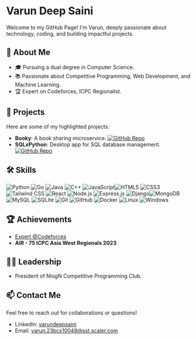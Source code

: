 # Varun Deep Saini

Welcome to my GitHub Page! I'm Varun, deeply passionate about technology, coding, and building impactful projects.

## 🌱 About Me

- 🎓 Pursuing a dual degree in Computer Science.
- 📚 Passionate about Competitive Programming, Web Development, and Machine Learning.
- 🏆 Expert on Codeforces, ICPC Regionalist.

## 🔭 Projects

Here are some of my highlighted projects:

- **Booky**: A book sharing microservice. [![GitHub Repo](https://img.shields.io/badge/GitHub-Booky-blue?style=flat&logo=github)](https://github.com/varundeepsaini/booky)
- **SQLxPython**: Desktop app for SQL database management. [![GitHub Repo](https://img.shields.io/badge/GitHub-SQLxPython-blue?style=flat&logo=github)](https://github.com/varundeepsaini/sqlxpython)

## 🛠 Skills

![Python](https://img.shields.io/badge/-Python-3776AB?style=flat&logo=python&logoColor=white) ![Go](https://img.shields.io/badge/-Go-00ADD8?style=flat&logo=go&logoColor=white) ![Java](https://img.shields.io/badge/-Java-007396?style=flat&logo=java&logoColor=white) ![C++](https://img.shields.io/badge/-C++-00599C?style=flat&logo=cplusplus&logoColor=white) ![JavaScript](https://img.shields.io/badge/-JavaScript-F7DF1E?style=flat&logo=javascript&logoColor=black)![HTML5](https://img.shields.io/badge/-HTML5-E34F26?style=flat&logo=html5&logoColor=white) ![CSS3](https://img.shields.io/badge/-CSS3-1572B6?style=flat&logo=css3&logoColor=white) ![Tailwind CSS](https://img.shields.io/badge/-Tailwind_CSS-38B2AC?style=flat&logo=tailwind-css&logoColor=white) ![React](https://img.shields.io/badge/-React-61DAFB?style=flat&logo=react&logoColor=black) ![Node.js](https://img.shields.io/badge/-Node.js-339933?style=flat&logo=nodedotjs&logoColor=white) ![Express.js](https://img.shields.io/badge/-Express-000000?style=flat&logo=express&logoColor=white) ![Django](https://img.shields.io/badge/-Django-092E20?style=flat&logo=django&logoColor=white)![MongoDB](https://img.shields.io/badge/-MongoDB-47A248?style=flat&logo=mongodb&logoColor=white) ![MySQL](https://img.shields.io/badge/-MySQL-4479A1?style=flat&logo=mysql&logoColor=white) ![SQLite](https://img.shields.io/badge/-SQLite-003B57?style=flat&logo=sqlite&logoColor=white) ![Git](https://img.shields.io/badge/-Git-F05032?style=flat&logo=git&logoColor=white) ![GitHub](https://img.shields.io/badge/-GitHub-181717?style=flat&logo=github&logoColor=white) ![Docker](https://img.shields.io/badge/-Docker-2496ED?style=flat&logo=docker&logoColor=white) ![Linux](https://img.shields.io/badge/-Linux-FCC624?style=flat&logo=linux&logoColor=black) ![Windows](https://img.shields.io/badge/-Windows-0078D6?style=flat&logo=windows&logoColor=white)


## 🏆 Achievements

- [Expert @Codeforces](https://cp-logo.vercel.app/codeforces/sojabhai?logo=true) 
- **AIR - 75 ICPC Asia West Regionals 2023**
## 👨‍💻 Leadership

- President of NlogN Competitive Programming Club.

## 📫 Contact Me

Feel free to reach out for collaborations or questions!

- LinkedIn: [varundeepsaini](https://www.linkedin.com/in/varundeepsaini)
- Email: varun.23bcs10048@sst.scaler.com
